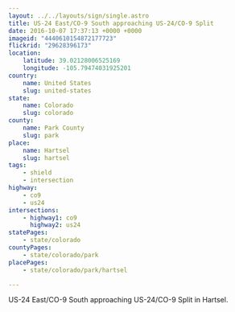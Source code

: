 ```yaml
---
layout: ../../layouts/sign/single.astro
title: US-24 East/CO-9 South approaching US-24/CO-9 Split
date: 2016-10-07 17:37:13 +0000 +0000
imageid: "4440610154872177723"
flickrid: "29628396173"
location:
    latitude: 39.02128006525169
    longitude: -105.79474031925201
country:
    name: United States
    slug: united-states
state:
    name: Colorado
    slug: colorado
county:
    name: Park County
    slug: park
place:
    name: Hartsel
    slug: hartsel
tags:
    - shield
    - intersection
highway:
    - co9
    - us24
intersections:
    - highway1: co9
      highway2: us24
statePages:
    - state/colorado
countyPages:
    - state/colorado/park
placePages:
    - state/colorado/park/hartsel

---
```

US-24 East/CO-9 South approaching US-24/CO-9 Split in Hartsel.